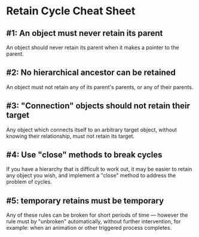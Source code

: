 # Retain Cycle Cheat Sheet

## #1: An object must never retain its parent

An object should never retain its parent when it makes a pointer to the parent.

## #2: No hierarchical ancestor can be retained

An object must not retain any of its parent's parents, or any of their parents.

## #3: "Connection" objects should not retain their target

Any object which connects itself to an arbitrary target object, without knowing their relationship, must not retain its target.

## #4: Use "close" methods to break cycles

If you have a hierarchy that is difficult to work out, it may be easier to retain any object you wish, and implement a "close" method to address the problem of cycles.

## #5: temporary retains must be temporary

Any of these rules can be broken for short periods of time — however the rule must by "unbroken" automatically, without further intervention, for example: when an animation or other triggered process completes.
